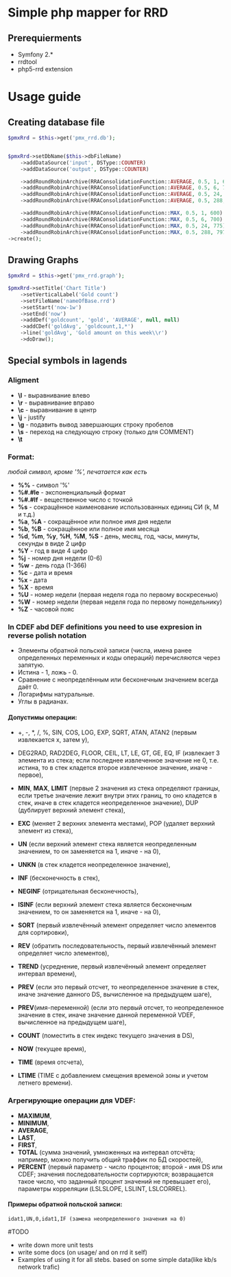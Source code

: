 Simple php mapper for RRD
=========================


## Prerequierments ##
 - Symfony 2.*
 - rrdtool
 - php5-rrd extension

# Usage guide

## Creating database file

```php
$pmxRrd = $this->get('pmx_rrd.db');


$pmxRrd->setDbName($this->dbFileName)
    ->addDataSource('input', DSType::COUNTER)
    ->addDataSource('output', DSType::COUNTER)

    ->addRoundRobinArchive(RRAConsolidationFunction::AVERAGE, 0.5, 1, 600)
    ->addRoundRobinArchive(RRAConsolidationFunction::AVERAGE, 0.5, 6, 700)
    ->addRoundRobinArchive(RRAConsolidationFunction::AVERAGE, 0.5, 24, 775)
    ->addRoundRobinArchive(RRAConsolidationFunction::AVERAGE, 0.5, 288, 797)

    ->addRoundRobinArchive(RRAConsolidationFunction::MAX, 0.5, 1, 600)
    ->addRoundRobinArchive(RRAConsolidationFunction::MAX, 0.5, 6, 700)
    ->addRoundRobinArchive(RRAConsolidationFunction::MAX, 0.5, 24, 775)
    ->addRoundRobinArchive(RRAConsolidationFunction::MAX, 0.5, 288, 797)
->create();
```



## Drawing Graphs

```php
$pmxRrd = $this->get('pmx_rrd.graph');

$pmxRrd->setTitle('Chart Title')
    ->setVerticalLabel('Gold count')
    ->setFileName('nameOfBase.rrd')
    ->setStart('now-1w')
    ->setEnd('now')
    ->addDef('goldcount', 'gold', 'AVERAGE', null, null)
    ->addCDef('goldAvg', 'goldcount,1,*')
    ->line('goldAvg', 'Gold amount on this week\\r')
    ->doDraw();
```



## Special symbols in lagends ##

### Aligment
* **\l** - выравнивание влево
* **\r** - выравнивание вправо
* **\c** - выравнивание в центр
* **\j** - justify
* **\g** - подавить вывод завершающих строку пробелов
* **\s** - переход на следующую строку (только для COMMENT)
* **\t**
### Format:

_любой символ, кроме '%', печатается как есть_
* **%%** - символ '%'
* **%#.#le** - экспоненциальный формат
* **%#.#lf** - вещественное число с точкой
* **%s** - сокращённое наименование использованных единиц СИ (k, M и т.д.)
* **%a**, **%A** - сокращённое или полное имя дня недели
* **%b**, **%B** - сокращённое или полное имя месяца
* **%d**, **%m**, **%y**, **%H**, **%M**, **%S** - день, месяц, год, часы, минуты, секунды в виде 2 цифр
* **%Y** - год в виде 4 цифр
* **%j** - номер дня недели (0-6)
* **%w** - день года (1-366)
* **%c** - дата и время
* **%x** - дата
* **%X** - время
* **%U** - номер недели (первая неделя года по первому воскресенью)
* **%W** - номер недели (первая неделя года по первому понедельнику)
* **%Z** - часовой пояс

### In CDEF abd DEF definitions you need to use expresion in reverse polish notation

- Элементы обратной польской записи (числа, имена ранее определенных переменных и коды операций) перечисляются через запятую.
- Истина - 1, ложь - 0.
- Сравнение с неопределённым или бесконечным значением всегда даёт 0.
- Логарифмы натуральные.
- Углы в радианах.

#### Допустимы операции:

* +, -, *, /, %, SIN, COS, LOG, EXP, SQRT, ATAN, ATAN2 (первым извлекается x, затем y),
* DEG2RAD, RAD2DEG, FLOOR, CEIL, LT, LE, GT, GE, EQ, IF (извлекает 3 элемента из стека; если последнее извлеченное значение не 0, т.е. истина, то в стек кладется второе извлеченное значение, иначе - первое),

* **MIN**, **MAX**, **LIMIT** (первые 2 значения из стека определяют границы, если третье значение лежит внутри этих границ, то оно кладется в стек, иначе в стек кладется неопределенное значение), DUP (дублирует верхний элемент стека),
* **EXC** (меняет 2 верхних элемента местами), POP (удаляет верхний элемент из стека),
* **UN** (если верхний элемент стека является неопределенным значением, то он заменяется на 1, иначе - на 0),
* **UNKN** (в стек кладется неопределенное значение),
* **INF** (бесконечность в стек),
* **NEGINF** (отрицательная бесконечность),
* **ISINF** (если верхний элемент стека является бесконечным значением, то он заменяется на 1, иначе - на 0),
* **SORT** (первый извлечённый элемент определяет число элементов для сортировки),
* **REV** (обратить последовательность, первый извлечённый элемент определяет число элементов),
* **TREND** (усреднение, первый извлечённый элемент определяет интервал времени),
* **PREV** (если это первый отсчет, то неопределенное значение в стек, иначе значение данного DS, вычисленное на предыдущем шаге),
* **PREV**(имя-переменной) (если это первый отсчет, то неопределенное значение в стек, иначе значение данной переменной VDEF, вычисленное на предыдущем шаге),
* **COUNT** (поместить в стек индекс текущего значения в DS),
* **NOW** (текущее время),
* **TIME** (время отсчета),
* **LTIME** (TIME с добавлением смещения временой зоны и учетом летнего времени).

### Агрегирующие операции для VDEF:
* **MAXIMUM**,
* **MINIMUM**,
* **AVERAGE**,
* **LAST**,
* **FIRST**,
* **TOTAL** (сумма значений, умноженных на интервал отсчёта; например, можно получить общий траффик по БД скоростей),
* **PERCENT** (первый параметр - число процентов; второй - имя DS или CDEF; значения последовательности сортируются; возвращается такое число, что заданный процент значений не превышает его), параметры корреляции (LSLSLOPE, LSLINT, LSLCORREL).

#### Примеры обратной польской записи:

    idat1,UN,0,idat1,IF (замена неопределенного значения на 0)

#TODO
* write down more unit tests
* write some docs (on usage/ and on rrd it self)
* Examples of using it for all stebs. based on some simple data(like kb/s network trafic)